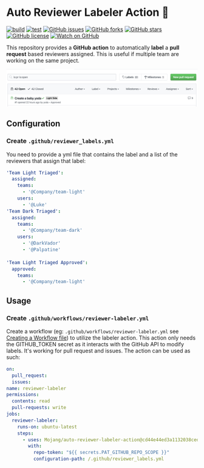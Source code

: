 # Auto Reviewer Labeler Action 👥

[![build](https://github.com/Shenato/auto-reviewer-labeler-action/workflows/build/badge.svg)](https://github.com/Shenato/auto-reviewer-labeler-action/actions)
[![test](https://github.com/Shenato/auto-reviewer-labeler-action/workflows/test/badge.svg)](https://github.com/Shenato/auto-reviewer-labeler-action/actions)
[![GitHub issues](https://img.shields.io/github/issues/Shenato/auto-reviewer-labeler-action?style=flat-square)](https://github.com/Shenato/auto-reviewer-labeler-action/issues)
[![GitHub forks](https://img.shields.io/github/forks/Shenato/auto-reviewer-labeler-action?style=flat-square)](https://github.com/Shenato/auto-reviewer-labeler-action/network)
[![GitHub stars](https://img.shields.io/github/stars/Shenato/auto-reviewer-labeler-action?style=flat-square)](https://github.com/Shenato/auto-reviewer-labeler-action/stargazers)
[![GitHub license](https://img.shields.io/github/license/Shenato/auto-reviewer-labeler-action?style=flat-square)](https://github.com/Shenato/auto-reviewer-labeler-action/blob/master/LICENSE)
[![Watch on GitHub](https://img.shields.io/github/watchers/Shenato/auto-reviewer-labeler-action.svg?style=social)](https://github.com/Shenato/auto-reviewer-labeler-action/watchers)


This repository provides a **GitHub action** to automatically **label** a **pull request** based reviewers assigned.
This is useful if multiple team are working on the same project.

![example](./assets/example.png)

## Configuration

### Create `.github/reviewer_labels.yml`

You need to provide a yml file that contains the label and a list of the reviewers that assign that label:

```yaml
'Team Light Triaged':
  assigned:
    teams:
      - '@Company/team-light'
    users:
      - '@Luke'
'Team Dark Triaged':
  assigned:
    teams:
      - '@Company/team-dark'
    users:
      - '@DarkVador'
      - '@Palpatine'

'Team Light Triaged Approved':
  approved:
    teams:
      - '@Company/team-light'
```

## Usage

### Create `.github/workflows/reviewer-labeler.yml`

Create a workflow (eg: `.github/workflows/reviewer-labeler.yml` see [Creating a Workflow file](https://help.github.com/en/articles/configuring-a-workflow#creating-a-workflow-file)) to utilize the labeler action.
This action only needs the GITHUB_TOKEN secret as it interacts with the GitHub API to modify labels. It's working for pull request and issues. The action can be used as such:

```yaml
on:
  pull_request:
  issues:
name: reviewer-labeler
permissions:
  contents: read
  pull-requests: write
jobs:
  reviewer-labeler:
    runs-on: ubuntu-latest
    steps:
      - uses: Mojang/auto-reviewer-labeler-action@cd44e44ed3a1132038cedcf2f1d908c27b764f04 #v1.0.1
        with:
          repo-token: "${{ secrets.PAT_GITHUB_REPO_SCOPE }}"
          configuration-path: /.github/reviewer_labels.yml
  ```

